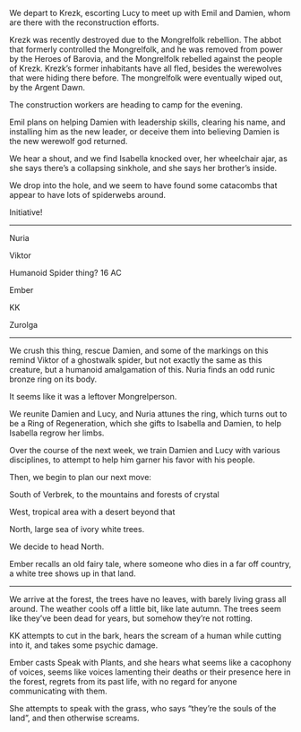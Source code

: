 We depart to Krezk, escorting Lucy to meet up with Emil and Damien, whom are there with the reconstruction efforts.

Krezk was recently destroyed due to the Mongrelfolk rebellion. The abbot that formerly controlled the Mongrelfolk, and he was removed from power by the Heroes of Barovia, and the Mongrelfolk rebelled against the people of Krezk. Krezk’s former inhabitants have all fled, besides the werewolves that were hiding there before. The mongrelfolk were eventually wiped out, by the Argent Dawn.

The construction workers are heading to camp for the evening.

Emil plans on helping Damien with leadership skills, clearing his name, and installing him as the new leader, or deceive them into believing Damien is the new werewolf god returned.

We hear a shout, and we find Isabella knocked over, her wheelchair ajar, as she says there’s a collapsing sinkhole, and she says her brother’s inside.

We drop into the hole, and we seem to have found some catacombs that appear to have lots of spiderwebs around.

Initiative!

---

Nuria

Viktor

Humanoid Spider thing? 16 AC

Ember

KK

Zurolga

---

We crush this thing, rescue Damien, and some of the markings on this remind Viktor of a ghostwalk spider, but not exactly the same as this creature, but a humanoid amalgamation of this. Nuria finds an odd runic bronze ring on its body.

It seems like it was a leftover Mongrelperson.

We reunite Damien and Lucy, and Nuria attunes the ring, which turns out to be a Ring of Regeneration, which she gifts to Isabella and Damien, to help Isabella regrow her limbs.

Over the course of the next week, we train Damien and Lucy with various disciplines, to attempt to help him garner his favor with his people.

Then, we begin to plan our next move:

South of Verbrek, to the mountains and forests of crystal

West, tropical area with a desert beyond that

North, large sea of ivory white trees.

We decide to head North.

Ember recalls an old fairy tale, where someone who dies in a far off country, a white tree shows up in that land.

---

We arrive at the forest, the trees have no leaves, with barely living grass all around. The weather cools off a little bit, like late autumn. The trees seem like they’ve been dead for years, but somehow they’re not rotting.

KK attempts to cut in the bark, hears the scream of a human while cutting into it, and takes some psychic damage.

Ember casts Speak with Plants, and she hears what seems like a cacophony of voices, seems like voices lamenting their deaths or their presence here in the forest, regrets from its past life, with no regard for anyone communicating with them.

She attempts to speak with the grass, who says “they’re the souls of the land”, and then otherwise screams.